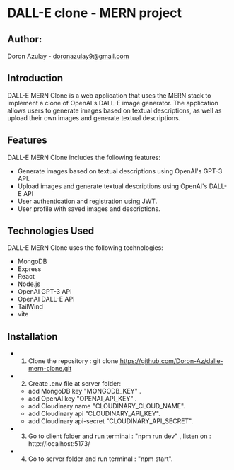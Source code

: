 # DALL-E clone - MERN project

## Author:

Doron Azulay - doronazulay9@gmail.com 

## Introduction

DALL-E MERN Clone is a web application that uses the MERN stack to implement a clone of OpenAI's DALL-E image generator. The application allows users to generate images based on textual descriptions, as well as upload their own images and generate textual descriptions.

## Features

DALL-E MERN Clone includes the following features:

- Generate images based on textual descriptions using OpenAI's GPT-3 API.
- Upload images and generate textual descriptions using OpenAI's DALL-E API
- User authentication and registration using JWT.
- User profile with saved images and descriptions.

## Technologies Used

DALL-E MERN Clone uses the following technologies:

- MongoDB
- Express
- React
- Node.js
- OpenAI GPT-3 API
- OpenAI DALL-E API
- TailWind
- vite

## Installation

- 1. Clone the repository : git clone https://github.com/Doron-Az/dalle-mern-clone.git
- 2. Create .env file at server folder:
  - add MongoDB key "MONGODB_KEY" .
  - add OpenAI key "OPENAI_API_KEY" .
  - add Cloudinary name "CLOUDINARY_CLOUD_NAME".
  - add Cloudinary api "CLOUDINARY_API_KEY".
  - add Cloudinary api-secret "CLOUDINARY_API_SECRET".
- 3. Go to client folder and run terminal : "npm run dev" , listen on : http://localhost:5173/
- 4. Go to server folder and run terminal : "npm start".
